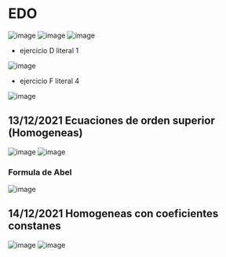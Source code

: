 # EDO
![image](https://user-images.githubusercontent.com/93681159/145440949-2f3cd0ce-02e1-46af-bcf0-87c5b5a47aa1.png)
![image](https://user-images.githubusercontent.com/93681159/145441521-a49f0965-b343-4913-91ee-4ed10c81acbb.png)
![image](https://user-images.githubusercontent.com/93681159/145441623-959b9a82-5442-4259-8474-2b3f44db618c.png)
* ejercicio D literal 1

![image](https://user-images.githubusercontent.com/93681159/145494315-50202510-5f00-4aef-81d5-345a358c207d.png)
* ejercicio F literal 4

![image](https://user-images.githubusercontent.com/93681159/145647191-9f087f6e-64d2-4492-8b1d-25e625702b88.png)

## 13/12/2021 Ecuaciones de orden superior (Homogeneas)
![image](https://user-images.githubusercontent.com/93681159/145860899-007ef8ef-919d-4447-967c-b713a1240f69.png)
![image](https://user-images.githubusercontent.com/93681159/145861446-bd03407c-1049-4bbb-b599-ad283b2f7199.png)
### Formula de Abel
![image](https://user-images.githubusercontent.com/93681159/145929136-c9d6cdaa-ed59-42e9-9f78-470a7aed3c0b.png)
## 14/12/2021 Homogeneas con coeficientes constanes
![image](https://user-images.githubusercontent.com/93681159/146007835-40281ecd-51b3-4a12-b2d6-a27f9488df5a.png)
![image](https://user-images.githubusercontent.com/93681159/146007855-82a29350-6b3a-4ee7-9b0d-86c978b0b189.png)
